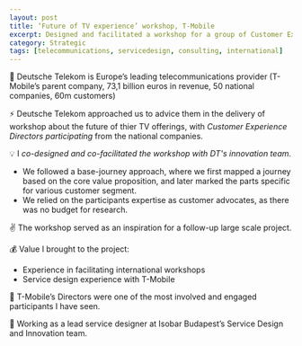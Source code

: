 ```yaml
---
layout: post
title: ‘Future of TV experience’ workshop, T-Mobile
excerpt: Designed and facilitated a workshop for a group of Customer Experience Directors from 7 countries
category: Strategic
tags: [telecommunications, servicedesign, consulting, international]
---
```


🏢 Deutsche Telekom is Europe’s leading telecommunications provider (T-Mobile’s parent company, 73,1 billion euros in revenue, 50 national companies, 60m customers) 

⚡ Deutsche Telekom approached us to advice them in the delivery of workshop about the future of thier TV offerings, with *Customer Experience Directors participating* from the national companies.

💡 I *co-designed and co-facilitated the workshop with DT's innovation team*. 

* We followed a base-journey approach, where we first mapped a journey based on the core value proposition, and later marked the parts specific for various customer segment. 
* We relied on the participants expertise as customer advocates, as there was no budget for research. 

✌️ The workshop served as an inspiration for a follow-up large scale project. 

💰 Value I brought to the project:

* Experience in facilitating international workshops
* Service design experience with T-Mobile 

💙 T-Mobile’s Directors were one of the most involved and engaged participants I have seen. 

👥 Working as a lead service designer at Isobar Budapest’s Service Design and Innovation team.